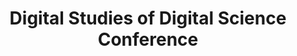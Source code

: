 ---
dateStart: 2021-03-16
dateEnd: 2021-03-16
title: "Digital Studies of Digital Science Conference"
venue: "Université Catholique de Louvain"
organizer: 
credit: 
city: Ottignies-Louvain-la-Neuve
state:
country: Belgium
pdfLink:
venueImages:
---